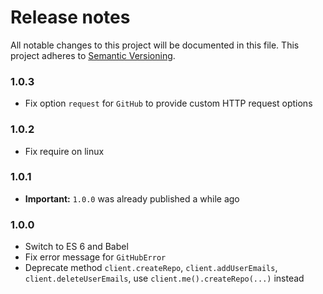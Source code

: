 # Release notes
All notable changes to this project will be documented in this file.
This project adheres to [Semantic Versioning](http://semver.org/).

### 1.0.3

- Fix option `request` for `GitHub` to provide custom HTTP request options

### 1.0.2

- Fix require on linux

### 1.0.1

- **Important:** `1.0.0` was already published a while ago

### 1.0.0

- Switch to ES 6 and Babel
- Fix error message for `GitHubError`
- Deprecate method `client.createRepo`, `client.addUserEmails`, `client.deleteUserEmails`, use `client.me().createRepo(...)` instead

